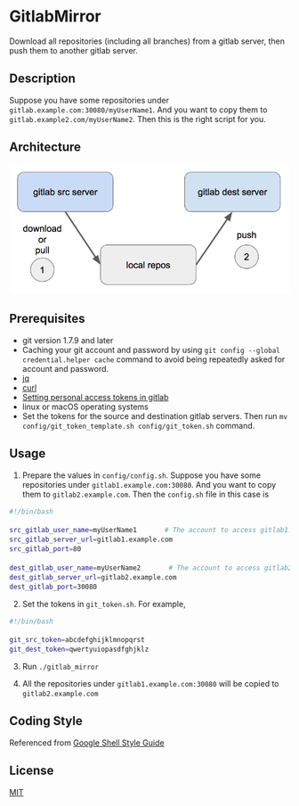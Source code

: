 # GitlabMirror

Download all repositories (including all branches) from a gitlab server, then push them to another gitlab server.

## Description

Suppose you have some repositories under `gitlab.example.com:30080/myUserName1`. And you want to copy them to `gitlab.example2.com/myUserName2`. Then this is the right script for you.

## Architecture

![Gitlab Mirror Architecture](./doc/arch/gitlabMirrorArchitecture.png)

## Prerequisites

* git version 1.7.9 and later
* Caching your git account and password by using `git config --global credential.helper cache` command to avoid being repeatedly asked for account and password.
* [jq](https://stedolan.github.io/jq/)
* [curl](https://curl.haxx.se/)
* [Setting personal access tokens in gitlab](https://docs.gitlab.com/ee/user/profile/personal_access_tokens.html)
* linux or macOS operating systems
* Set the tokens for the source and destination gitlab servers. Then run `mv config/git_token_template.sh config/git_token.sh` command.

## Usage

1. Prepare the values in `config/config.sh`. Suppose you have some repositories under `gitlab1.example.com:30080`. And you want to copy them to `gitlab2.example.com`. Then the `config.sh` file in this case is

  ```bash
  #!/bin/bash

  src_gitlab_user_name=myUserName1       # The account to access gitlab1.example.com:30080
  src_gitlab_server_url=gitlab1.example.com
  src_gitlab_port=80

  dest_gitlab_user_name=myUserName2       # The account to access gitlab2.example.com
  dest_gitlab_server_url=gitlab2.example.com
  dest_gitlab_port=30080
  ```

2. Set the tokens in `git_token.sh`. For example,

```bash
#!/bin/bash

git_src_token=abcdefghijklmnopqrst
git_dest_token=qwertyuiopasdfghjklz
```

3. Run `./gitlab_mirror`

4. All the repositories under `gitlab1.example.com:30080` will be copied to `gitlab2.example.com`

## Coding Style

Referenced from [Google Shell Style Guide](https://google.github.io/styleguide/shell.xml)

## License

[MIT](http://opensource.org/licenses/MIT)